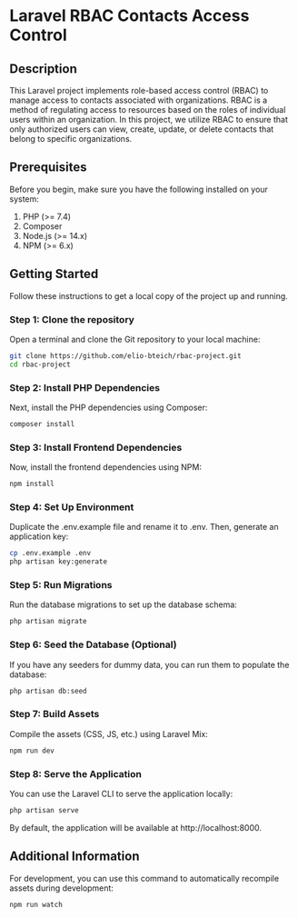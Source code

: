 # Laravel RBAC Contacts Access Control

## Description
This Laravel project implements role-based access control (RBAC) to manage access to contacts associated with organizations. RBAC is a method of regulating access to resources based on the roles of individual users within an organization. In this project, we utilize RBAC to ensure that only authorized users can view, create, update, or delete contacts that belong to specific organizations.

## Prerequisites

Before you begin, make sure you have the following installed on your system:

1. PHP (>= 7.4)
2. Composer
3. Node.js (>= 14.x)
4. NPM (>= 6.x)

## Getting Started

Follow these instructions to get a local copy of the project up and running.

### Step 1: Clone the repository

Open a terminal and clone the Git repository to your local machine:

```bash
git clone https://github.com/elio-bteich/rbac-project.git
cd rbac-project
```

### Step 2: Install PHP Dependencies

Next, install the PHP dependencies using Composer:

```bash
composer install
```

### Step 3: Install Frontend Dependencies

Now, install the frontend dependencies using NPM:

```bash
npm install
```

### Step 4: Set Up Environment

Duplicate the .env.example file and rename it to .env. Then, generate an application key:

```bash
cp .env.example .env
php artisan key:generate
```

### Step 5: Run Migrations

Run the database migrations to set up the database schema:

```bash
php artisan migrate
```

### Step 6: Seed the Database (Optional)

If you have any seeders for dummy data, you can run them to populate the database:

```bash
php artisan db:seed
```

### Step 7: Build Assets

Compile the assets (CSS, JS, etc.) using Laravel Mix:

```bash
npm run dev
```

### Step 8: Serve the Application

You can use the Laravel CLI to serve the application locally:

```bash
php artisan serve
```

By default, the application will be available at http://localhost:8000.

## Additional Information

For development, you can use this command to automatically recompile assets during development:

```bash
npm run watch
```